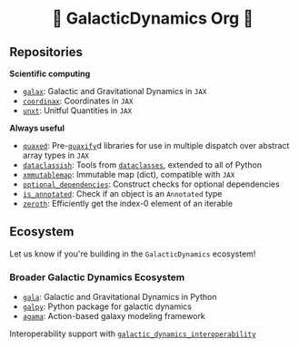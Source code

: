 <h1 align='center'> 💫 GalacticDynamics Org 💫 </h1>

## Repositories

**Scientific computing**

- [`galax`](https://github.com/GalacticDynamics/galax/): Galactic and Gravitational Dynamics in `JAX`
- [`coordinax`](https://github.com/GalacticDynamics/coordinax/): Coordinates in `JAX`
- [`unxt`](https://github.com/GalacticDynamics/unxt/): Unitful Quantities in `JAX`

**Always useful**
- [`quaxed`](https://github.com/GalacticDynamics/quaxed/): Pre-[`quaxify`](https://docs.kidger.site/quax/)d libraries for use in multiple dispatch over abstract array types in `JAX`
- [`dataclassish`](https://github.com/GalacticDynamics/dataclassish/): Tools from [`dataclasses`](https://docs.python.org/3/library/dataclasses.html), extended to all of Python
- [`xmmutablemap`](https://github.com/GalacticDynamics/xmmutablemap): Immutable map (dict), compatible with `JAX`
- [`optional_dependencies`](https://github.com/GalacticDynamics/optional_dependencies): Construct checks for optional dependencies
- [`is_annotated`](https://pypi.org/project/is-annotated/): Check if an object is an `Annotated` type
- [`zeroth`](https://github.com/GalacticDynamics/zeroth): Efficiently get the index-0 element of an iterable


## Ecosystem

Let us know if you're building in the `GalacticDynamics` ecosystem!


### Broader Galactic Dynamics Ecosystem

- [`gala`](https://github.com/adrn/gala/): Galactic and Gravitational Dynamics in Python
- [`galpy`](https://docs.galpy.org/en/latest/index.html): Python package for galactic dynamics
- [`agama`](https://github.com/GalacticDynamics-Oxford/Agama): Action-based galaxy modeling framework

Interoperability support with [`galactic_dynamics_interoperability`](https://github.com/GalacticDynamics/galactic_dynamics_interoperability/)
